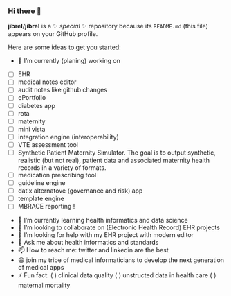 ### Hi there 👋


**jibrel/jibrel** is a ✨ _special_ ✨ repository because its `README.md` (this file) appears on your GitHub profile.

Here are some ideas to get you started:

- 🔭 I’m currently (planing) working on 
- [ ] EHR 
- [ ] medical notes editor 
- [ ] audit notes like github changes 
- [ ] ePortfolio
- [ ] diabetes app 
- [ ] rota
- [ ] maternity 
- [ ] mini vista 
- [ ] integration engine (interoperability) 
- [ ] VTE assessment tool 
- [ ] Synthetic Patient Maternity Simulator. The goal is to output synthetic, realistic (but not real), patient data and associated maternity health records in a variety of formats.
- [ ] medication prescribing tool 
- [ ] guideline engine 
- [ ] datix alternatove (governance and risk) app 
- [ ] template engine
- [ ] MBRACE reporting !
- 🌱 I’m currently learning health informatics and data science 
- 👯 I’m looking to collaborate on (Electronic Health Record) EHR projects
- 🤔 I’m looking for help with my EHR project with modern editor 
- 💬 Ask me about health informatics and standards 
- 📫 How to reach me: twitter and linkedin are the best
- 😄 join my tribe of medical informaticians to develop the next generation of medical apps
- ⚡ Fun fact: ( ) clinical data quality 
              ( ) unstructed data in health care 
              ( ) maternal mortality 
